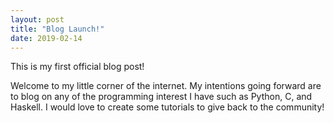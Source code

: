 ```yaml
---
layout: post
title: "Blog Launch!"
date: 2019-02-14
---
```


This is my first official blog post!  

Welcome to my little corner of the internet. My intentions going forward are to blog on any of the programming interest I have such as Python, C, and Haskell. I would love to create some tutorials to give back to the community!
